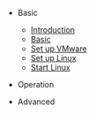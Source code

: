 <!-- # <img align="right" width="120" height="100" title="Hydromechanics" src="./pic/android-chrome-512x512.png"> -->

- Basic
  - [Introduction](1.1/1.1.md)
  - [Basic](1.2/1.2.md)
  - [Set up VMware](1.3/1.3.md)
  - [Set up Linux](1.3/install_Linux.md)
  - [Start Linux](1.4/1.4.md)

- Operation

  
- Advanced


